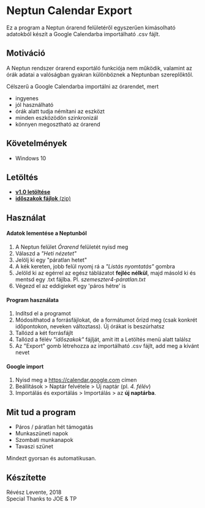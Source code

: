 # Neptun Calendar Export

Ez a program a Neptun órarend felületéről egyszerűen kimásolható adatokból készít a Google Calendarba importálható .csv fájlt.

## Motiváció
A Neptun rendszer órarend exportáló funkciója nem működik, valamint az órák adatai a valóságban gyakran különböznek a Neptunban szereplőktől.

Célszerű a Google Calendarba importálni az órarendet, mert
- ingyenes
- jól használható
- órák alatt tudja némítani az eszközt
- minden eszközödön szinkronizál
- könnyen megosztható az órarend

## Követelmények
- Windows 10

## Letöltés
- [**v1.0 letöltése**](https://github.com/leventerevesz/Neptun-calendar-export/raw/master/Let%C3%B6lt%C3%A9sek/Neptun-calendar-export-v1.0.exe)
- [**időszakok fájlok** (zip)](https://github.com/leventerevesz/Neptun-calendar-export/raw/master/Let%C3%B6lt%C3%A9sek/idoszakok.zip)

## Használat
#### Adatok lementése a Neptunból
1. A Neptun felület *Órarend* felületét nyisd meg
2. Válaszd a *"Heti nézetet"*
3. Jelölj ki egy "páratlan hetet"
4. A kék kereten, jobb felül nyomj rá a *"Listás nyomtatás"* gombra
5. Jelöld ki az egérrel az egész táblázatot **fejléc nélkül**, majd másold ki és mentsd egy .txt fájlba.  Pl. *szemeszter4-páratlan.txt*
6. Végezd el az eddigieket egy 'páros hétre' is

#### Program használata
1. Indítsd el a programot
2. Módosíthatod a forrásfájlokat, de a formátumot őrizd meg (csak konkrét időpontokon, neveken változtass). Új órákat is beszúrhatsz
3. Tallózd a két forrásfájlt
4. Tallózd a félév *"időszakok"* fájlját, amit itt a Letöltés menü alatt találsz
5. Az "Export" gomb létrehozza az importálható .csv fájlt, add meg a kívánt nevet

#### Google import
1. Nyisd meg a https://calendar.google.com címen
2. Beállítások > Naptár felvétele > Új naptár (pl. *4. félév*)
3. Importálás és exportálás > Importálás > az **új naptárba**.

## Mit tud a program
- Páros / páratlan hét támogatás
- Munkaszüneti napok
- Szombati munkanapok
- Tavaszi szünet

Mindezt gyorsan és automatikusan.

## Készítette
Révész Levente, 2018  
Special Thanks to JOE & TP
